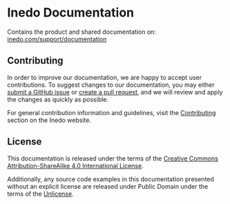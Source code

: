 # Inedo Documentation

Contains the product and shared documentation on: [inedo.com/support/documentation](https://inedo.com/support/documentation)

## Contributing

In order to improve our documentation, we are happy to accept user contributions. To suggest changes to our documentation, you may either [submit a GitHub issue](https://github.com/Inedo/inedo-docs/issues) or [create a pull request](https://help.github.com/articles/creating-a-pull-request/), and we will review and apply the changes as quickly as possible.

For general contribution information and guidelines, visit the [Contributing](https://inedo.com/open/contributing) section on the Inedo website.

## License

This documentation is released under the terms of the [Creative Commons Attribution-ShareAlike 4.0 International License](https://creativecommons.org/licenses/by-sa/4.0/).

Additionally, any source code examples in this documentation presented without an explicit license are released under Public Domain under the terms of the [Unlicense](https://choosealicense.com/licenses/unlicense/).